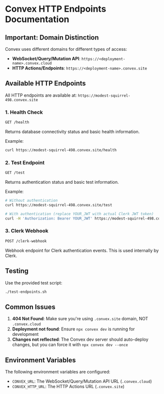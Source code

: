 # Convex HTTP Endpoints Documentation

## Important: Domain Distinction

Convex uses different domains for different types of access:

- **WebSocket/Query/Mutation API**: `https://<deployment-name>.convex.cloud`
- **HTTP Actions/Endpoints**: `https://<deployment-name>.convex.site`

## Available HTTP Endpoints

All HTTP endpoints are available at: `https://modest-squirrel-498.convex.site`

### 1. Health Check
```bash
GET /health
```

Returns database connectivity status and basic health information.

Example:
```bash
curl https://modest-squirrel-498.convex.site/health
```

### 2. Test Endpoint
```bash
GET /test
```

Returns authentication status and basic test information.

Example:
```bash
# Without authentication
curl https://modest-squirrel-498.convex.site/test

# With authentication (replace YOUR_JWT with actual Clerk JWT token)
curl -H 'Authorization: Bearer YOUR_JWT' https://modest-squirrel-498.convex.site/test
```

### 3. Clerk Webhook
```bash
POST /clerk-webhook
```

Webhook endpoint for Clerk authentication events. This is used internally by Clerk.

## Testing

Use the provided test script:
```bash
./test-endpoints.sh
```

## Common Issues

1. **404 Not Found**: Make sure you're using `.convex.site` domain, NOT `.convex.cloud`
2. **Deployment not found**: Ensure `npx convex dev` is running for development
3. **Changes not reflected**: The Convex dev server should auto-deploy changes, but you can force it with `npx convex dev --once`

## Environment Variables

The following environment variables are configured:
- `CONVEX_URL`: The WebSocket/Query/Mutation API URL (`.convex.cloud`)
- `CONVEX_HTTP_URL`: The HTTP Actions URL (`.convex.site`)